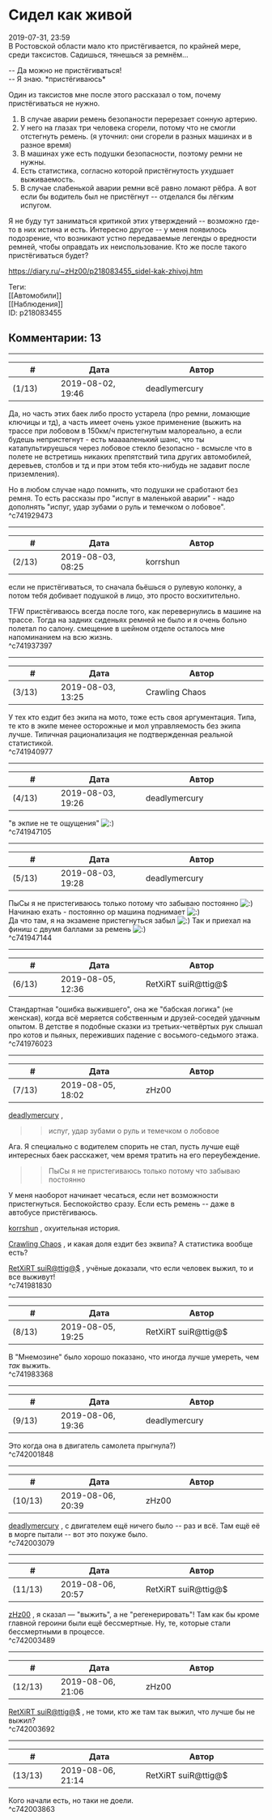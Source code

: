 Сидел как живой
===============

  
2019-07-31, 23:59  
 В Ростовской области мало кто пристёгивается, по крайней мере, среди таксистов. Садишься, тянешься за ремнём...   
   
 -- Да можно не пристёгиваться!   
 -- Я знаю. \*пристёгиваюсь\*   
   
 Один из таксистов мне после этого рассказал о том, почему пристёгиваться не нужно.   
 1. В случае аварии ремень безопаности перерезает сонную артерию.   
 2. У него на глазах три человека сгорели, потому что не смогли отстегнуть ремень. (я уточнил: они сгорели в разных машинах и в разное время)   
 3. В машинах уже есть подушки безопасности, поэтому ремни не нужны.   
 4. Есть статистика, согласно которой пристёгнутость ухудшает выживаемость.   
 5. В случае слабенькой аварии ремни всё равно ломают рёбра. А вот если бы водитель был не пристёгнут -- отделался бы лёгким испугом.   
   
 Я не буду тут заниматься критикой этих утверждений -- возможно где-то в них истина и есть. Интересно другое -- у меня появилось подозрение, что возникают устно передаваемые легенды о вредности ремней, чтобы оправдать их неиспользование. Кто же после такого пристёгиваться будет?   
  
<https://diary.ru/~zHz00/p218083455_sidel-kak-zhivoj.htm>  
  
Теги:  
[[Автомобили]]  
[[Наблюдения]]  
ID: p218083455  


Комментарии: 13
---------------

  


---



|         #         |              Дата              |                     Автор                     |           ID           |
| --- | --- | --- | --- |
| (1/13) | 2019-08-02, 19:46 | deadlymercury | c741929473 |

  
 Да, но часть этих баек либо просто устарела (про ремни, ломающие ключицы и тд), а часть имеет очень узкое применение (выжить на трассе при лобовом в 150км/ч пристегнутым малореально, а если будешь непристегнут - есть мааааленький шанс, что ты катапультируешься через лобовое стекло безопасно - всмысле что в полете не встретишь никаких препятствий типа других автомобилей, деревьев, столбов и тд и при этом тебя кто-нибудь не задавит после приземления).   
   
 Но в любом случае надо помнить, что подушки не сработают без ремня. То есть рассказы про "испуг в маленькой аварии" - надо дополнять "испуг, удар зубами о руль и темечком о лобовое".   
 ^c741929473

---



|         #         |              Дата              |                     Автор                     |           ID           |
| --- | --- | --- | --- |
| (2/13) | 2019-08-03, 08:25 | korrshun | c741937397 |

  
 если не пристёгиваться, то сначала бьёшься о рулевую колонку, а потом тебя добивает подушкой в лицо, это просто восхитительно.   
   
 TFW пристёгиваюсь всегда после того, как перевернулись в машине на трассе. Тогда на задних сиденьях ремней не было и я очень больно полетал по салону. смещение в шейном отделе осталось мне напоминанием на всю жизнь.   
 ^c741937397

---



|         #         |              Дата              |                     Автор                     |           ID           |
| --- | --- | --- | --- |
| (3/13) | 2019-08-03, 13:25 | Crawling Chaos | c741940977 |

  
 У тех кто ездит без экипа на мото, тоже есть своя аргументация. Типа, те кто в экипе менее осторожные и мол управляемость без экипа лучше. Типичная рационализация не подтвержденная реальной статистикой.   
 ^c741940977

---



|         #         |              Дата              |                     Автор                     |           ID           |
| --- | --- | --- | --- |
| (4/13) | 2019-08-03, 19:26 | deadlymercury | c741947105 |

  
 "в экпие не те ощущения" ![:)](http://static.diary.ru/picture/3.gif)   
 ^c741947105

---



|         #         |              Дата              |                     Автор                     |           ID           |
| --- | --- | --- | --- |
| (5/13) | 2019-08-03, 19:28 | deadlymercury | c741947144 |

  
 ПыСы я не пристегиваюсь только потому что забываю постоянно ![:)](http://static.diary.ru/picture/3.gif)   
 Начинаю ехать - постоянно ор машина поднимает ![:)](http://static.diary.ru/picture/3.gif)   
 Да что там, я на экзамене пристегнуться забыл ![:)](http://static.diary.ru/picture/3.gif) Так и приехал на финиш с двумя баллами за ремень ![:)](http://static.diary.ru/picture/3.gif)   
 ^c741947144

---



|         #         |              Дата              |                     Автор                     |           ID           |
| --- | --- | --- | --- |
| (6/13) | 2019-08-05, 12:36 | RetXiRT suiR@ttig@$ | c741976023 |

  
  Стандартная "ошибка выжившего", она же "бабская логика" (не женская), когда всё меряется собственным и друзей-соседей удачным опытом. В детстве я подобные сказки из третьих-четвёртых рук слышал про котов и пьяных, переживших падение с восьмого-седьмого этажа.    
 ^c741976023

---



|         #         |              Дата              |                     Автор                     |           ID           |
| --- | --- | --- | --- |
| (7/13) | 2019-08-05, 18:02 | zHz00 | c741981830 |

  
  [deadlymercury](http://crazysupp.diary.ru "Записки безумного саппорта")  ,   
 >>испуг, удар зубами о руль и темечком о лобовое   
   
 Ага. Я специально с водителем спорить не стал, пусть лучше ещё интересных баек расскажет, чем время тратить на его переубеждение.   
   
 >>ПыСы я не пристегиваюсь только потому что забываю постоянно   
   
 У меня наоборот начинает чесаться, если нет возможности пристегнуться. Беспокойство сразу. Если есть ремень -- даже в автобусе пристёгиваюсь.   
   
  [korrshun](http://Igel-kun.diary.ru "kimi wo shiranai monogatari")  , охуительная история.   
   
  [Crawling Chaos](http://degozaru.diary.ru "Фундаментальная ошибка атрибуции")  , и какая доля ездит без эквипа? А статистика вообще есть?   
   
   
  [RetXiRT suiR@ttig@$](http://Hellspawn.diary.ru "Fission Chips")  , учёные доказали, что если человек выжил, то и все выживут!   
 ^c741981830

---



|         #         |              Дата              |                     Автор                     |           ID           |
| --- | --- | --- | --- |
| (8/13) | 2019-08-05, 19:25 | RetXiRT suiR@ttig@$ | c741983368 |

  
  В "Мнемозине" было хорошо показано, что иногда лучше умереть, чем  *так*  выжить.    
 ^c741983368

---



|         #         |              Дата              |                     Автор                     |           ID           |
| --- | --- | --- | --- |
| (9/13) | 2019-08-06, 19:36 | deadlymercury | c742001848 |

  
 Это когда она в двигатель самолета прыгнула?)   
 ^c742001848

---



|         #         |              Дата              |                     Автор                     |           ID           |
| --- | --- | --- | --- |
| (10/13) | 2019-08-06, 20:39 | zHz00 | c742003079 |

  
  [deadlymercury](http://crazysupp.diary.ru "Записки безумного саппорта")  , с двигателем ещё ничего было -- раз и всё. Там ещё её в морге пытали -- вот это похуже было.   
 ^c742003079

---



|         #         |              Дата              |                     Автор                     |           ID           |
| --- | --- | --- | --- |
| (11/13) | 2019-08-06, 20:57 | RetXiRT suiR@ttig@$ | c742003489 |

  
   [zHz00](https://zHz00.diary.ru "Untitled")  , я сказал — "выжить", а не "регенерировать"! Там как бы кроме главной героини были ещё бессмертные. Ну, те, которые стали бессмертными в процессе.    
 ^c742003489

---



|         #         |              Дата              |                     Автор                     |           ID           |
| --- | --- | --- | --- |
| (12/13) | 2019-08-06, 21:06 | zHz00 | c742003692 |

  
  [RetXiRT suiR@ttig@$](http://Hellspawn.diary.ru "Fission Chips")  , не томи, кто же там так выжил, что лучше бы не выжил?   
 ^c742003692

---



|         #         |              Дата              |                     Автор                     |           ID           |
| --- | --- | --- | --- |
| (13/13) | 2019-08-06, 21:14 | RetXiRT suiR@ttig@$ | c742003863 |

  
  Кого начали есть, но таки не доели.    
 ^c742003863